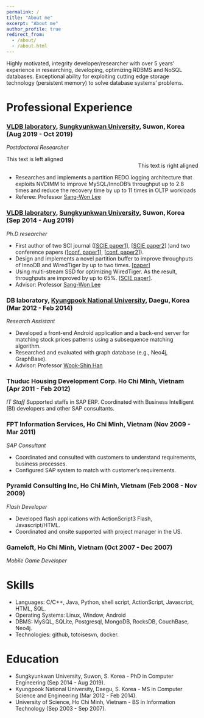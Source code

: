 ```yaml
---
permalink: /
title: "About me"
excerpt: "About me"
author_profile: true
redirect_from: 
  - /about/
  - /about.html
---
```

Highly motivated, integrity developer/researcher with over 5 years’ experience in researching, developing, optimizing RDBMS and NoSQL databases. Exceptional ability for exploiting cutting edge storage technology (persistent memory) to solve database systems’ problems.

# Professional Experience
### [VLDB laboratory](http://flashsql.skku.ac.kr/), [Sungkyunkwan University](http://skku.edu/), Suwon, Korea (Aug 2019 - Oct 2019)
_Postdoctoral Researcher_ 
<div align="left">
    This text is left aligned   
</div>
<div align="right">
        This text is right aligned
    </div>

* Researches and implements a partition REDO logging architecture that exploits NVDIMM to improve MySQL/InnoDB’s throughput up to 2.8 times and reduce the recovery time by up to 11 times in OLTP workloads 
* Referee: Professor [Sang-Won Lee](http://prof.icc.skku.ac.kr/~swlee/)

### [VLDB laboratory](http://flashsql.skku.ac.kr/), [Sungkyunkwan University](http://skku.edu/), Suwon, Korea (Sep 2014 - Aug 2019)
_Ph.D researcher_
*	First author of two SCI journal ([[SCIE paper1](https://www.sciencedirect.com/science/article/pii/S1383762118303102?via%3Dihub#b1)], [[SCIE paper2](http://jise.iis.sinica.edu.tw/JISESearch/pages/View/PaperView.jsf?keyId=167_2231)] )and two conference papers ([[conf. paper1](https://link.springer.com/chapter/10.1007/978-981-10-6520-0_1)], [[conf. paper2](http://dl.acm.org/citation.cfm?id=3007844)]).
*	Design and implements a novel partition buffer to improve throughputs of InnoDB and WiredTiger by up to two times. [[paper](https://www.sciencedirect.com/science/article/pii/S1383762118303102?via%3Dihub#b1)]
*	Using multi-stream SSD for optimizing WiredTiger. As the result, throughputs are improved by up to 65%. [[SCIE paper](http://jise.iis.sinica.edu.tw/JISESearch/pages/View/PaperView.jsf?keyId=167_2231)].
* Advisor: Professor [Sang-Won Lee](http://prof.icc.skku.ac.kr/~swlee/)

### DB laboratory, [Kyungpook National University](https://en.knu.ac.kr/main/main.htm), Daegu, Korea  (Mar 2012 - Feb 2014)
_Research Assistant_ 
*	Developed a front-end Android application and a back-end server for matching stock prices patterns using a subsequence matching algorithm.
*	Researched and evaluated with graph database (e.g., Neo4j, GraphBase). 
* Advisor: Professor [Wook-Shin Han](https://sites.google.com/a/dblab.postech.ac.kr/postechdblab/home/people/professor-1)

### Thuduc Housing Development Corp. Ho Chi Minh, Vietnam (Apr 2011 - Feb 2012)
_IT Staff_
Supported staffs in SAP ERP. Coordinated with Business Intelligent (BI) developers and other SAP consultants.
### FPT Information Services, Ho Chi Minh, Vietnam (Nov 2009 - Mar 2011)
_SAP Consultant_
*	Coordinated and consulted with customers to understand requirements, business processes.
*	Configured SAP system to match with customer’s requirements.

### Pyramid Consulting Inc, Ho Chi Minh, Vietnam (Feb 2008 - Nov 2009)
_Flash Developer_
*	Developed flash applications with ActionScript3 Flash, Javascript/HTML.
*	Coordinated and onsite supported with project manager in the US.

### Gameloft, Ho Chi Minh, Vietnam (Oct 2007 - Dec 2007)
_Mobile Game Developer_

# Skills
*	Languages: C/C++, Java, Python, shell script, ActionScript, Javascript, HTML, SQL.
*	Operating Systems: Linux, Window, Android
*	DBMS: MySQL, SQLite, Postgresql, MongoDB, RocksDB, CouchBase, Neo4j.
*	Technologies: github, totoisesvn, docker.


# Education
- Sungkyunkwan University, Suwon, S. Korea - PhD in Computer Engineering  (Sep 2014 - Aug 2019).
- Kyungpook National University, Daegu, S. Korea  - MS in Computer Science and Engineering (Mar 2012 - Feb 2014).
- University of Science, Ho Chi Minh, Vietnam - BS in Information Technology (Sep 2003 - Sep 2007).


